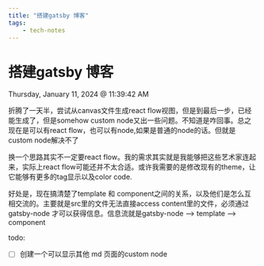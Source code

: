 ```yaml
---
title: "搭建gatsby 博客"
tags: 
    - tech-notes
---
```


# 搭建gatsby 博客

Thursday, January 11, 2024 @ 11:39:42 AM

折腾了一天半，尝试从canvas文件生成react flow视图，但是到最后一步，已经能生成了，但是somehow custom node又出一些问题。不知道是咋回事。总之现在是可以有react flow，也可以有node,如果是普通的node的话。但就是custom node解决不了

换一个思路其实不一定要react flow。我的需求其实就是我能够把这些艺术家连起来，实际上react flow可能还并不太合适。或许我需要的是修改现有的theme，让它能够有更多的tag显示以及color code.

好处是，现在搞清楚了template 和 component之间的关系，以及他们是怎么互相交流的。主要就是src里的文件无法直接access content里的文件，必须通过gatsby-node 才可以获得信息。信息流就是gatsby-node --> template --> component

todo:
- [ ]   创建一个可以显示其他 md 页面的custom node